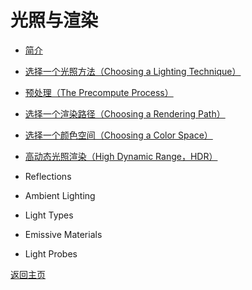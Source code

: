 # 光照与渲染
- [简介](/Graphics/Introduction.md)

- [选择一个光照方法（Choosing a Lighting Technique）](/Graphics/Choosing-a-Lighting-Technique.md)

- [预处理（The Precompute Process）](/Graphics/The-Precompute-Process.md)

- [选择一个渲染路径（Choosing a Rendering Path）](/Graphics/Choosing-a-Rendering-Path.md)

- [选择一个颜色空间（Choosing a Color Space）](/Graphics/Choosing-a-Color-Space.md)

- [高动态光照渲染（High Dynamic Range，HDR）](/Graphics/High-Dynamic-Range.md)

- Reflections

- Ambient Lighting

- Light Types

- Emissive Materials

- Light Probes

[返回主页](/README.md)
